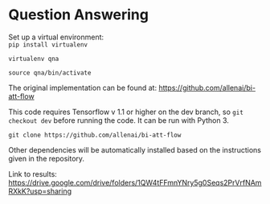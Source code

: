 # Question Answering

Set up a virtual environment:  
`pip install virtualenv`

`virtualenv qna`

`source qna/bin/activate`

The original implementation can be found at: https://github.com/allenai/bi-att-flow 

This code requires Tensorflow v 1.1 or higher on the dev branch, so `git checkout dev` before running the code. It can be run with Python 3.

`git clone https://github.com/allenai/bi-att-flow`

Other dependencies will be automatically installed based on the instructions given in the repository.

Link to results: https://drive.google.com/drive/folders/1QW4tFFmnYNry5g0Seqs2PrVrfNAmRXkK?usp=sharing
